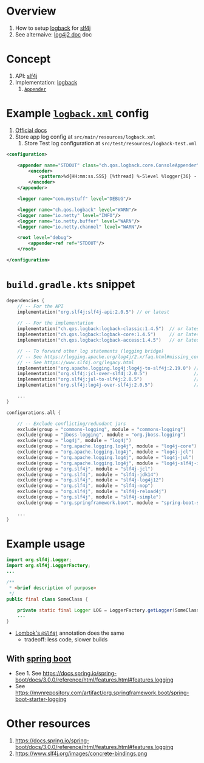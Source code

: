 # Overview
1. How to setup [logback](https://logback.qos.ch/) for [slf4j](https://www.slf4j.org/)
1. See alternaive: [log4j2 doc](log4j2.md) doc


# Concept
1. API: [slf4j](https://www.slf4j.org/apidocs/org/slf4j/Logger.html)
1. Implementation: [logback](https://logback.qos.ch/) 
    1. [`Appender`](https://logback.qos.ch/apidocs/ch/qos/logback/core/AppenderBase.html) 


# Example [`logback.xml`](https://logback.qos.ch/manual/configuration.html) config
1. [Official docs](https://logback.qos.ch/manual/configuration.html)
1. Store app log config at `src/main/resources/logback.xml`
    1. Store Test log configuration at `src/test/resources/logback-test.xml`
```xml
<configuration>

    <appender name="STDOUT" class="ch.qos.logback.core.ConsoleAppender">
        <encoder>
            <pattern>%d{HH:mm:ss.SSS} [%thread] %-5level %logger{36} - %msg%n</pattern>
        </encoder>
    </appender>

    <logger name="com.mystuff" level="DEBUG"/>

    <logger name="ch.qos.logback" level="WARN"/>
    <logger name="io.netty" level="INFO"/>
    <logger name="io.netty.buffer" level="WARN"/>
    <logger name="io.netty.channel" level="WARN"/>

    <root level="debug">
        <appender-ref ref="STDOUT"/>
    </root>

</configuration>
```


# `build.gradle.kts` snippet
```kts
dependencies {
    // -- For the API
    implementation("org.slf4j:slf4j-api:2.0.5") // or latest
    
    // -- For the implementation
    implementation("ch.qos.logback:logback-classic:1.4.5")  // or latest
    implementation("ch.qos.logback:logback-core:1.4.5")     // or latest    
    implementation("ch.qos.logback:logback-access:1.4.5")   // or latest

    // -- To forward other log statements (logging bridge)
    // -- See https://logging.apache.org/log4j/2.x/faq.html#missing_core
    // -- See https://www.slf4j.org/legacy.html
    implementation("org.apache.logging.log4j:log4j-to-slf4j:2.19.0") // log4j2 api to slf4j api
    implementation("org.slf4j:jcl-over-slf4j:2.0.5")                 // apache commons logging to slf4j
    implementation("org.slf4j:jul-to-slf4j:2.0.5")                   // java.util.logging to slf4j
    implementation("org.slf4j:log4j-over-slf4j:2.0.5")               // legacy log4j to slf4j

    ...
}

configurations.all {

    // -- Exclude conflicting/redundant jars
    exclude(group = "commons-logging", module = "commons-logging")              // legacy
    exclude(group = "jboss-logging", module = "org.jboss.logging")              // legacy
    exclude(group = "log4j", module = "log4j")                                  // legacy
    exclude(group = "org.apache.logging.log4j", module = "log4j-core")          // log4j2 impl
    exclude(group = "org.apache.logging.log4j", module = "log4j-jcl")           // apache commons logging to log4j2 api 
    exclude(group = "org.apache.logging.log4j", module = "log4j-jul")           // java.util.logging to log4j2 api
    exclude(group = "org.apache.logging.log4j", module = "log4j-slf4j-impl")    // slf4j to log4j2 impl
    exclude(group = "org.slf4j", module = "slf4j-jcl")                          // slf4j to apache commons logging
    exclude(group = "org.slf4j", module = "slf4j-jdk14")                        // slf4j to java.util.logging
    exclude(group = "org.slf4j", module = "slf4j-log4j12")                      // slf4j to old 1.x log4j api
    exclude(group = "org.slf4j", module = "slf4j-nop")                          // slf4j to nowhere
    exclude(group = "org.slf4j", module = "slf4j-reload4j")                     // slf4j to reload4j's impl of legacy log4j
    exclude(group = "org.slf4j", module = "slf4j-simple")                       // slf4j to stderr
    exclude(group = "org.springframework.boot", module = "spring-boot-starter-log4j2")

    ...
}
```


# Example usage
```java
import org.slf4j.Logger;
import org.slf4j.LoggerFactory;
...

/**
 * <brief description of purpose>
 */
public final class SomeClass {

    private static final Logger LOG = LoggerFactory.getLogger(SomeClass.class);
    ...
}
```

- [Lombok's `@Slf4j`](https://projectlombok.org/features/log) annotation does the same
    - tradeoff: less code, slower builds 


## With [spring boot](https://spring.io/projects/spring-boot)
- See 1. See https://docs.spring.io/spring-boot/docs/3.0.0/reference/html/features.html#features.logging
- See https://mvnrepository.com/artifact/org.springframework.boot/spring-boot-starter-logging


# Other resources
1. https://docs.spring.io/spring-boot/docs/3.0.0/reference/html/features.html#features.logging
1. https://www.slf4j.org/images/concrete-bindings.png
